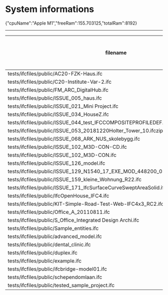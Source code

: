 # System informations 
 {"cpuName":"Apple M1","freeRam":155.703125,"totalRam":8192}
 _________ 
| filename | Size (mb) | Time to open model (ms) | Time to execute all (ms) | Total ifc entities | Total meshes | Total geometries | total errors |
|-------|-------|-------|-------|-------|-------|-------|-------|
| tests/ifcfiles/public/AC20-FZK-Haus.ifc | 2.45 | 45 | 310 | 44249 | 83 | 103 | undefined |
 tests/ifcfiles/public/C20-Institute-Var-2.ifc | 10.43 | 108 | 635 | 147712 | 702 | 821 | undefined |
 tests/ifcfiles/public/FM_ARC_DigitalHub.ifc | 13.66 | 113 | 1150 | 266483 | 705 | 725 | undefined |
 tests/ifcfiles/public/ISSUE_005_haus.ifc | 2.41 | 22 | 288 | 44249 | 83 | 103 | undefined |
 tests/ifcfiles/public/ISSUE_021_Mini Project.ifc | 3.2 | 31 | 702 | 49044 | 2636 | 3697 | undefined |
 tests/ifcfiles/public/ISSUE_034_HouseZ.ifc | 4.92 | 39 | 163 | 81806 | 228 | 239 | undefined |
 tests/ifcfiles/public/ISSUE_044_test_IFCCOMPOSITEPROFILEDEF.ifc | 0.03 | 0 | 0 | 435 | 7 | 11 | undefined |
 tests/ifcfiles/public/ISSUE_053_20181220Holter_Tower_10.ifczip | 29.38 | 1591 | 4996 | 2807815 | 60285 | 60847 | undefined |
 tests/ifcfiles/public/ISSUE_068_ARK_NUS_skolebygg.ifc | 54.65 | 608 | 2972 | 945194 | 4459 | 4542 | undefined |
 tests/ifcfiles/public/ISSUE_102_M3D-CON-CD.ifc | 26.11 | 234 | 3270 | 503608 | 1616 | 1635 | undefined |
 tests/ifcfiles/public/ISSUE_102_M3D-CON.ifc | 6.1 | 84 | 327 | 123282 | 138 | 143 | undefined |
 tests/ifcfiles/public/ISSUE_126_model.ifc | 4.32 | 41 | 129 | 88876 | 257 | 288 | undefined |
 tests/ifcfiles/public/ISSUE_129_N1540_17_EXE_MOD_448200_02_09_11SMC_IGC_V17.ifc | 11.67 | 99 | 689 | 202661 | 959 | 981 | undefined |
 tests/ifcfiles/public/ISSUE_159_kleine_Wohnung_R22.ifc | 9.73 | 82 | 733 | 189788 | 425 | 457 | undefined |
 tests/ifcfiles/public/ISSUE_171_IfcSurfaceCurveSweptAreaSolid.ifc | 0.24 | 2 | 21 | 4327 | 60 | 141 | undefined |
 tests/ifcfiles/public/IfcOpenHouse_IFC4.ifc | 0.11 | 1 | 8 | 2885 | 35 | 43 | undefined |
 tests/ifcfiles/public/KIT-Simple-Road-Test-Web-IFC4x3_RC2.ifc | 0.38 | 4 | 4 | 6500 | 66 | 119 | undefined |
 tests/ifcfiles/public/Office_A_20110811.ifc | 3.91 | 33 | 181 | 62930 | 803 | 810 | undefined |
 tests/ifcfiles/public/S_Office_Integrated Design Archi.ifc | 29.62 | 301 | 6670 | 551442 | 3422 | 3873 | undefined |
 tests/ifcfiles/public/Sample_entities.ifc | 0.03 | 0 | 1 | 466 | 2 | 10 | undefined |
 tests/ifcfiles/public/advanced_model.ifc | 33.67 | 356 | 2292 | 594374 | 6401 | 14120 | undefined |
 tests/ifcfiles/public/dental_clinic.ifc | 12.4 | 105 | 467 | 209259 | 2586 | 2626 | undefined |
 tests/ifcfiles/public/duplex.ifc | 2.27 | 19 | 69 | 38898 | 216 | 224 | undefined |
 tests/ifcfiles/public/example.ifc | 0.39 | 3 | 9 | 6488 | 115 | 119 | undefined |
 tests/ifcfiles/public/ifcbridge-model01.ifc | 14.47 | 123 | 331 | 296968 | 165 | 168 | undefined |
 tests/ifcfiles/public/schependomlaan.ifc | 47 | 429 | 761 | 714485 | 3569 | 3643 | undefined |
 tests/ifcfiles/public/tested_sample_project.ifc | 0.68 | 6 | 126 | 14119 | 93 | 98 | undefined |
